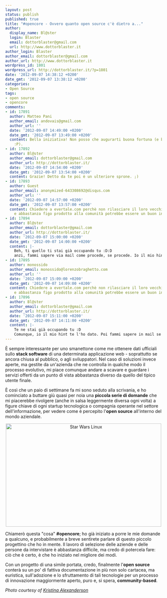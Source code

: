 ```yaml
---
layout: post
status: publish
published: true
title: "#opencore - Ovvero quanto open source c'è dietro a..."
author:
  display_name: Bl@ster
  login: Blaster
  email: dottorblaster@gmail.com
  url: http://www.dottorblaster.it
author_login: Blaster
author_email: dottorblaster@gmail.com
author_url: http://www.dottorblaster.it
wordpress_id: 1801
wordpress_url: http://dottorblaster.it/?p=1801
date: '2012-09-07 14:38:12 +0200'
date_gmt: '2012-09-07 13:38:12 +0200'
categories:
- Open Source
tags:
- open source
- opencore
comments:
- id: 17891
  author: Matteo Pani
  author_email: andovais@gmail.com
  author_url: ''
  date: '2012-09-07 14:49:00 +0200'
  date_gmt: '2012-09-07 13:49:00 +0200'
  content: Bella iniziativa! Non posso che augurarti buona fortuna (e buon lavoro
    :P).
- id: 17892
  author: Bl@ster
  author_email: dottorblaster@gmail.com
  author_url: http://dottorblaster.it/
  date: '2012-09-07 14:54:00 +0200'
  date_gmt: '2012-09-07 13:54:00 +0200'
  content: Grazie! Detto da te poi è un ulteriore sprone. ;)
- id: 17893
  author: Guest
  author_email: anonymized-643308692@disqus.com
  author_url: ''
  date: '2012-09-07 14:57:00 +0200'
  date_gmt: '2012-09-07 13:57:00 +0200'
  content: Chiedere a evertale.com perchè non rilasciare il loro vecchio, dismesso
    e abbastanza figo prodotto alla comunità potrebbe essere un buon inizio?! :)
- id: 17894
  author: Bl@ster
  author_email: dottorblaster@gmail.com
  author_url: http://dottorblaster.it/
  date: '2012-09-07 15:00:00 +0200'
  date_gmt: '2012-09-07 14:00:00 +0200'
  content: |-
    Beh, ti quello ti stai già occupando tu :D:D
    anzi, fammi sapere via mail come procede, se procede. Io il mio hint da fargli arrivare te l'ho dato se non sbaglio ;)
- id: 17895
  author: monossido
  author_email: monossido@lorenzobraghetto.com
  author_url: ''
  date: '2012-09-07 15:09:00 +0200'
  date_gmt: '2012-09-07 14:09:00 +0200'
  content: Chiedere a evertale.com perchè non rilasciare il loro vecchio, dismesso
    e abbastanza figo prodotto alla comunità potrebbe essere un buon inizio?! :)
- id: 17896
  author: Bl@ster
  author_email: dottorblaster@gmail.com
  author_url: http://dottorblaster.it/
  date: '2012-09-07 15:11:00 +0200'
  date_gmt: '2012-09-07 14:11:00 +0200'
  content: |-
    Te ne stai già occupando tu :D
    Comunque, io il mio hint te l'ho dato. Poi fammi sapere in mail se e come va avanti la questione. ;)
---
```

<p>È sempre interessante per uno smanettone come me ottenere dati ufficiali sullo <strong>stack software</strong> di una determinata applicazione web - soprattutto se ancora chiusa al pubblico, o agli sviluppatori. Nel caso di soluzioni invece aperte, ma gestite da un'azienda che ne controlla in qualche modo il processo evolutivo, mi piace comunque andare a scavare e guardare i servizi offerti da un punto di vista abbastanza diverso da quello del tipico utente finale.</p>
<p>È così che un paio di settimane fa mi sono seduto alla scrivania, e ho cominciato a buttare giù quasi per noia una <strong>piccola serie di domande</strong> che mi piacerebbe rivolgere (anche in salsa leggermente diversa ogni volta) a figure chiave di ogni startup tecnologica o compagnia operante nel settore dell'informazione, per vedere come è percepito l'<strong>open source</strong> all'interno del mondo aziendale.</p>
<p style="text-align: center;"><img class="aligncenter" title="Star Wars Linux" src="http://farm7.staticflickr.com/6045/6261682210_9efd79c789.jpg" alt="Star Wars Linux" width="500" height="331" /></p>
<p>Chiamerò questa "cosa" <strong>#opencore</strong>; ho già iniziato a porre le mie domande a qualcuno, e probabilmente a breve sentirete parlare di questo piccolo progettino che ho in mente. Il lavoro di selezione delle aziende e delle persone da intervistare è abbastanza difficile, ma credo di potercela fare: ciò che è certo, è che ho iniziato nel migliore dei modi.</p>
<p>Con un progetto di una simile portata, credo, finalmente l'<strong>open source</strong> conterà su un po' di fattiva documentazione in più non solo cartacea, ma euristica, sull'adozione e lo sfruttamento di tali tecnologie per un processo di innovazione maggiormente aperto, puro e, si spera, <strong>community-based</strong>.</p>
<p><em>Photo courtesy of <a href="http://www.flickr.com/photos/kalexanderson/6261682210/">Kristina Alexanderson</a></em></p>
